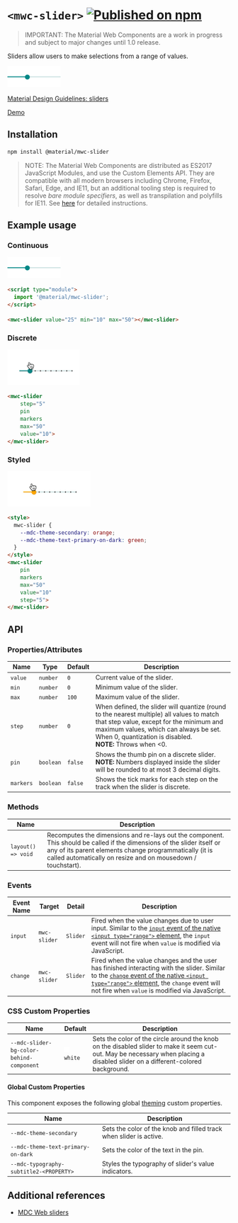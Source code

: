 # `<mwc-slider>` [![Published on npm](https://img.shields.io/npm/v/@material/mwc-slider.svg)](https://www.npmjs.com/package/@material/mwc-slider)
> IMPORTANT: The Material Web Components are a work in progress and subject to
> major changes until 1.0 release.

Sliders allow users to make selections from a range of values.

<img src="images/basic.png" height="48px">

[Material Design Guidelines: sliders](https://material.io/design/components/sliders.html)

[Demo](https://material-components.github.io/material-components-web-components/demos/slider/)

## Installation

```sh
npm install @material/mwc-slider
```

> NOTE: The Material Web Components are distributed as ES2017 JavaScript
> Modules, and use the Custom Elements API. They are compatible with all modern
> browsers including Chrome, Firefox, Safari, Edge, and IE11, but an additional
> tooling step is required to resolve *bare module specifiers*, as well as
> transpilation and polyfills for IE11. See
> [here](https://github.com/material-components/material-components-web-components#quick-start)
> for detailed instructions.

## Example usage

### Continuous

<img src="images/basic.png" height="48pxx">

```html
<script type="module">
  import '@material/mwc-slider';
</script>

<mwc-slider value="25" min="10" max="50"></mwc-slider>
```

### Discrete

<img src="images/discrete.gif" height="80.5px">

```html
<mwc-slider
    step="5"
    pin
    markers
    max="50"
    value="10">
</mwc-slider>
```

### Styled

<img src="images/styled.gif" height="79px">

```html
<style>
  mwc-slider {
    --mdc-theme-secondary: orange;
    --mdc-theme-text-primary-on-dark: green;
  }
</style>
<mwc-slider
    pin
    markers
    max="50"
    value="10"
    step="5">
</mwc-slider>
```

## API

### Properties/Attributes

| Name      | Type      | Default | Description
| --------- | --------- |-------- | -----------
| `value`   | `number`  | `0`     | Current value of the slider.
| `min`     | `number`  | `0`     | Minimum value of the slider.
| `max`     | `number`  | `100`   | Maximum value of the slider.
| `step`    | `number`  | `0`     | When defined, the slider will quantize (round to the nearest multiple) all values to match that step value, except for the minimum and maximum values, which can always be set. When 0, quantization is disabled.<br> **NOTE:** Throws when <0.
| `pin`     | `boolean` | `false` | Shows the thumb pin on a discrete slider.<br> **NOTE:** Numbers displayed inside the slider will be rounded to at most 3 decimal digits.
| `markers` | `boolean` | `false` | Shows the tick marks for each step on the track when the slider is discrete.

### Methods

| Name     | Description
| -------- | -------------
| `layout() => void` | Recomputes the dimensions and re-lays out the component. This should be called if the dimensions of the slider itself or any of its parent elements change programmatically (it is called automatically on resize and on mousedown / touchstart).

### Events

| Event Name | Target       | Detail             | Description
| ---------- | ------------ | ------------------ | -----------
| `input`    | `mwc-slider` | `Slider`           | Fired when the value changes due to user input. Similar to the [`input` event of the native `<input type="range">` element](https://developer.mozilla.org/en-US/docs/Web/API/HTMLElement/input_event), the `input` event will not fire when `value` is modified via JavaScript.
| `change`   | `mwc-slider` | `Slider`           | Fired when the value changes and the user has finished interacting with the slider. Similar to the [`change` event of the native `<input type="range">` element](https://developer.mozilla.org/en-US/docs/Web/API/HTMLElement/change_event), the `change` event will not fire when `value` is modified via JavaScript.

### CSS Custom Properties

| Name                                     | Default | Description
| ---------------------------------------- | ------- |------------
| `--mdc-slider-bg-color-behind-component` | ![](images/color_fff.png) `white`   | Sets the color of the circle around the knob on the disabled slider to make it seem cut-out. May be necessary when placing a disabled slider on a different-colored background.

#### Global Custom Properties

This component exposes the following global [theming](https://github.com/material-components/material-components-web-components/blob/master/docs/theming.md)
custom properties.

| Name                                 | Description
| ------------------------------------ | -----------
| `--mdc-theme-secondary`              | Sets the color of the knob and filled track when slider is active.
| `--mdc-theme-text-primary-on-dark`   | Sets the color of the text in the pin.
| `--mdc-typography-subtitle2-<PROPERTY>` | Styles the typography of slider's value indicators.


## Additional references

- [MDC Web sliders](https://material-components.github.io/material-components-web-catalog/#/component/slider)
